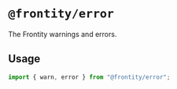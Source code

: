 # `@frontity/error`

The Frontity warnings and errors.

## Usage

```js
import { warn, error } from "@frontity/error";
```

